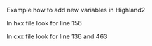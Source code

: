 Example how to add new variables in Highland2 </br>

In hxx file look for line 156

In cxx file look for line 136 and 463
